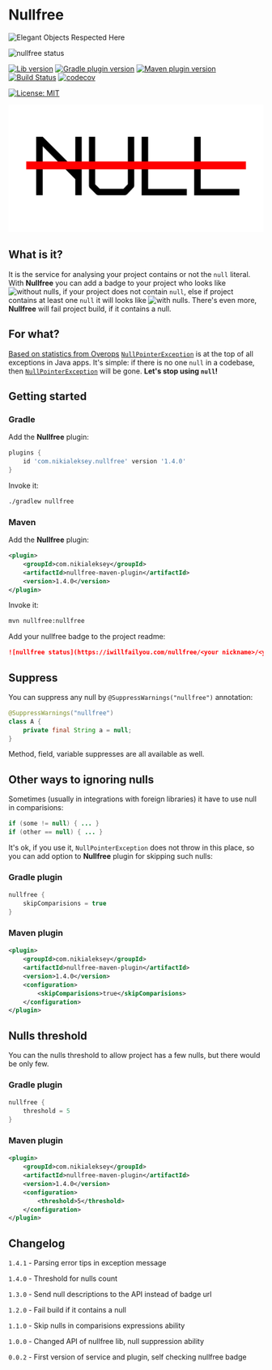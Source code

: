 # Nullfree

![Elegant Objects Respected Here](https://www.elegantobjects.org/badge.svg)

![nullfree status](https://iwillfailyou.com/nullfree/nikialeksey/nullfree)

[![Lib version](https://img.shields.io/maven-central/v/com.nikialeksey/nullfree.svg?label=lib)](https://maven-badges.herokuapp.com/maven-central/com.nikialeksey/nullfree)
[![Gradle plugin version](https://img.shields.io/maven-metadata/v/https/plugins.gradle.org/m2/com/nikialeksey/nullfree/com.nikialeksey.nullfree.gradle.plugin/maven-metadata.xml.svg?label=plugin-gradle)](https://plugins.gradle.org/plugin/com.nikialeksey.nullfree)
[![Maven plugin version](https://img.shields.io/bintray/v/nikialeksey/java/nullfree-maven-plugin.svg?label=plugin-maven)](https://bintray.com/nikialeksey/java/nullfree-maven-plugin/_latestVersion)
[![Build Status](https://travis-ci.org/nikialeksey/nullfree.svg?branch=master)](https://travis-ci.org/nikialeksey/nullfree)
[![codecov](https://codecov.io/gh/nikialeksey/nullfree/branch/master/graph/badge.svg)](https://codecov.io/gh/nikialeksey/nullfree)

[![License: MIT](https://img.shields.io/badge/License-MIT-yellow.svg)](https://github.com/nikialeksey/nullfree/blob/master/LICENSE)

![logo](https://raw.githubusercontent.com/nikialeksey/nullfree/master/assets/github-logo.png)

## What is it?

It is the service for analysing your project contains or not the `null` literal.
With **Nullfree** you can add a badge to your project who looks like 
![without nulls](https://img.shields.io/badge/nullfree-approved-green.svg), if your project
does not contain `null`, else if project contains at least one `null` it will looks like
![with nulls](https://img.shields.io/badge/nullfree-declined-red.svg). There's even more, **Nullfree** will fail project
build, if it contains a null.

## For what?

[Based on statistics from Overops](https://blog.overops.com/the-top-10-exceptions-types-in-production-java-applications-based-on-1b-events/)
[`NullPointerException`](https://docs.oracle.com/javase/8/docs/api/?java/lang/NullPointerException.html)
is at the top of all exceptions in Java apps.
It's simple: if there is no one `null` in a codebase, then
[`NullPointerException`](https://docs.oracle.com/javase/8/docs/api/?java/lang/NullPointerException.html)
will be gone. **Let's stop using `null`!**

## Getting started

### Gradle
Add the **Nullfree** plugin:
```groovy
plugins {
    id 'com.nikialeksey.nullfree' version '1.4.0'
}
```

Invoke it:
```bash
./gradlew nullfree
```

### Maven
Add the **Nullfree** plugin:
```xml
<plugin>
    <groupId>com.nikialeksey</groupId>
    <artifactId>nullfree-maven-plugin</artifactId>
    <version>1.4.0</version>
</plugin>
```

Invoke it:
```bash
mvn nullfree:nullfree
```

Add your nullfree badge to the project readme:
```markdown
![nullfree status](https://iwillfailyou.com/nullfree/<your nickname>/<your repo>)
```

## Suppress
You can suppress any null by `@SuppressWarnings("nullfree")` annotation:
```java
@SuppressWarnings("nullfree")
class A {
    private final String a = null;
}
```
Method, field, variable suppresses are all available as well.

## Other ways to ignoring nulls

Sometimes (usually in integrations with foreign libraries) it have to use null in comparisions:
```java
if (some != null) { ... }
if (other == null) { ... }
```
It's ok, if you use it, `NullPointerException` does not throw in this place, so you can add option to **Nullfree**
plugin for skipping such nulls: 

### Gradle plugin
```groovy
nullfree {
    skipComparisions = true
}
```

### Maven plugin
```xml
<plugin>
    <groupId>com.nikialeksey</groupId>
    <artifactId>nullfree-maven-plugin</artifactId>
    <version>1.4.0</version>
    <configuration>
        <skipComparisions>true</skipComparisions>
    </configuration>
</plugin>
```

## Nulls threshold
You can the nulls threshold to allow project has a few nulls, but there would be only few.

### Gradle plugin
```groovy
nullfree {
    threshold = 5
}
```

### Maven plugin
```xml
<plugin>
    <groupId>com.nikialeksey</groupId>
    <artifactId>nullfree-maven-plugin</artifactId>
    <version>1.4.0</version>
    <configuration>
        <threshold>5</threshold>
    </configuration>
</plugin>
```

## Changelog
`1.4.1` - Parsing error tips in exception message

`1.4.0` - Threshold for nulls count

`1.3.0` - Send null descriptions to the API instead of badge url

`1.2.0` - Fail build if it contains a null

`1.1.0` - Skip nulls in comparisions expressions ability

`1.0.0` - Changed API of nullfree lib, null suppression ability

`0.0.2` - First version of service and plugin, self checking nullfree badge
